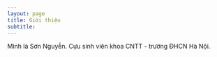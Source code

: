 ```yaml
---
layout: page
title: Giới thiệu
subtitle: 
---
```


Mình là Sơn Nguyễn. Cựu sinh viên khoa CNTT - trường ĐHCN Hà Nội.

